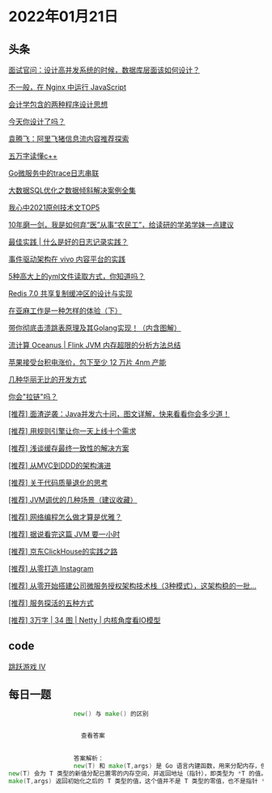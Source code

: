 # 2022年01月21日
## 头条
[面试官问：设计高并发系统的时候，数据库层面该如何设计？](https://toutiao.io/k/p935kqr)

[不一般，在 Nginx 中运行 JavaScript](https://toutiao.io/k/t24637w)

[会计学包含的两种程序设计思想](https://toutiao.io/k/0i1oswg)

[今天你设计了吗？](https://toutiao.io/k/0p5qfkf)

[袁腾飞：阿里飞猪信息流内容推荐探索](https://toutiao.io/k/qyj3l6n)

[五万字读懂c++](https://toutiao.io/k/jx3ogby)

[Go微服务中的trace日志串联](https://toutiao.io/k/16fvl8u)

[大数据SQL优化之数据倾斜解决案例全集](https://toutiao.io/k/liam55o)

[我心中2021原创技术文TOP5](https://toutiao.io/k/fuyo87t)

[10年磨一剑，我是如何弃“医”从事“农民工”，给读研的学弟学妹一点建议](https://toutiao.io/k/3px8inc)

[最佳实践 | 什么是好的日志记录实践？](https://toutiao.io/k/hswrs1p)

[事件驱动架构在 vivo 内容平台的实践](https://toutiao.io/k/co4uof3)

[5种高大上的yml文件读取方式，你知道吗？](https://toutiao.io/k/z9yxmod)

[Redis 7.0 共享复制缓冲区的设计与实现](https://toutiao.io/k/zodz8qu)

[在亚麻工作是一种怎样的体验（下）](https://toutiao.io/k/fbipovr)

[带你彻底击溃跳表原理及其Golang实现！（内含图解）](https://toutiao.io/k/89m073c)

[流计算 Oceanus | Flink JVM 内存超限的分析方法总结](https://toutiao.io/k/kaaxt90)

[苹果接受台积电涨价，包下至少 12 万片 4nm 产能](https://toutiao.io/k/k0wflvy)

[几种华丽无比的开发方式](https://toutiao.io/k/et05wng)

[你会"拉链"吗？](https://toutiao.io/k/jaothzk)

[[推荐] 面渣逆袭：Java并发六十问，图文详解，快来看看你会多少道！](https://toutiao.io/k/4ndh1gd)

[[推荐] 用规则引擎让你一天上线十个需求](https://toutiao.io/k/ldd1cse)

[[推荐] 浅谈缓存最终一致性的解决方案](https://toutiao.io/k/mgym1lv)

[[推荐] 从MVC到DDD的架构演进](https://toutiao.io/k/c7mn7hz)

[[推荐] 关于代码质量退化的思考](https://toutiao.io/k/zzaz6vu)

[[推荐] JVM调优的几种场景（建议收藏）](https://toutiao.io/k/0mfx2nd)

[[推荐] 网络编程怎么做才算是优雅？](https://toutiao.io/k/zylzzpi)

[[推荐] 据说看完这篇 JVM 要一小时](https://toutiao.io/k/1dauixx)

[[推荐] 京东ClickHouse的实践之路](https://toutiao.io/k/j0r6746)

[[推荐] 从零打造 Instagram](https://toutiao.io/k/hufqvji)

[[推荐] 从零开始搭建公司微服务授权架构技术栈（3种模式），这架构稳的一批...](https://toutiao.io/k/4g58j8v)

[[推荐] 服务探活的五种方式](https://toutiao.io/k/1wuwmui)

[[推荐] 3万字 | 34 图 | Netty | 内核角度看IO模型](https://toutiao.io/k/zavpca4)



## code
[跳跃游戏 IV](https://leetcode-cn.com/problems/jump-game-iv)



## 每日一题
```go
                  new() 与 make() 的区别

                  
                    查看答案
                  
                
                  答案解析：
                  new(T) 和 make(T,args) 是 Go 语言内建函数，用来分配内存，但适用的类型不同。
new(T) 会为 T 类型的新值分配已置零的内存空间，并返回地址（指针），即类型为 *T 的值。换句话说就是，返回一个指针，该指针指向新分配的、类型为 T 的零值。适用于值类型，如数组、结构体等。
make(T,args) 返回初始化之后的 T 类型的值，这个值并不是 T 类型的零值，也不是指针 *T，是经过初始化之后的 T 的引用。make() 只适用于 slice、map 和 channel。

                
```

